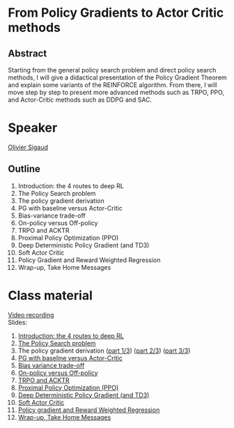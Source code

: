 # From Policy Gradients to Actor Critic methods

## Abstract

Starting from the general policy search problem and direct policy search methods, I will give a didactical presentation of the Policy Gradient Theorem and explain some variants of the REINFORCE algorithm. From there, I will move step by step to present more advanced methods such as TRPO, PPO, and Actor-Critic methods such as DDPG and SAC. 

# Speaker

[Olivier Sigaud](olivier-sigaud.md)

## Outline

1. Introduction: the 4 routes to deep RL
2. The Policy Search problem
3. The policy gradient derivation
4. PG with baseline versus Actor-Critic
5. Bias-variance trade-off
6. On-policy versus Off-policy
7. TRPO and ACKTR
8. Proximal Policy Optimization (PPO)
9. Deep Deterministic Policy Gradient (and TD3)
10. Soft Actor Critic
11. Policy Gradient and Reward Weighted Regression
12. Wrap-up, Take Home Messages

# Class material
[Video recording](https://us02web.zoom.us/rec/play/3RUm9ZnPpeGRjY3p9LW9I9PtjqnmLWQrnHB-cWmo3f4PuuARghEJl7Jkg9FkeEADqyQvHoHgrligW4Nl.avd2bGu7EB1tY0jE?startTime=1617346627000&_x_zm_rtaid=nOHZ7rLgRHWAXmTZhFlw8A.1617486237718.4cd342536bd4f823bab17ecc68d4f014&_x_zm_rhtaid=418)  
Slides:   

1. [Introduction: the 4 routes to deep RL](class-material/pg/1_ps_intro.pdf)
2. [The Policy Search problem](class-material/pg/2_ps_pb.pdf)
3. The policy gradient derivation ([part 1/3](class-material/pg/3_pg_derivation1.pdf)) ([part 2/3](class-material/pg/4_pg_derivation2.pdf)) ([part 3/3](class-material/pg/5_pg_derivation3.pdf))
6. [PG with baseline versus Actor-Critic](class-material/pg/6_baseline_AC.pdf)
7. [Bias variance trade-off](class-material/pg/7_bias_variance.pdf)
8. [On-policy versus Off-policy](class-material/pg/8_ofp.pdf)
9. [TRPO and ACKTR](class-material/pg/9_trpo_acktr.pdf)
10. [Proximal Policy Optimization (PPO)](class-material/pg/10_ppo.pdf)
11. [Deep Deterministic Policy Gradient (and TD3)](class-material/pg/11_ddpg.pdf)
12. [Soft Actor Critic](class-material/pg/12_sac.pdf)
13. [Policy gradient and Reward Weighted Regression](class-material/pg/13_rwr.pdf)
14. [Wrap-up, Take Home Messages](class-material/pg/14_wrap_up.pdf)


